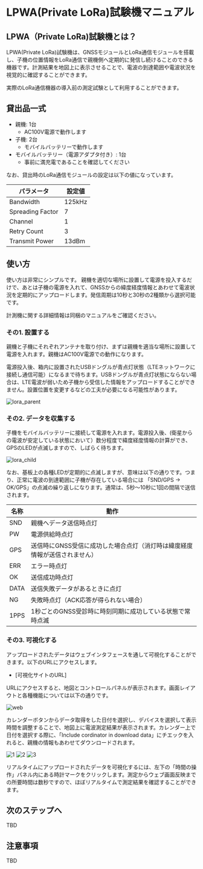 # LPWA(Private LoRa)試験機マニュアル

## LPWA（Private LoRa)試験機とは？

LPWA(Private LoRa)試験機は、GNSSモジュールとLoRa通信モジュールを搭載し、子機の位置情報をLoRa通信で親機側へ定期的に発信し続けることのできる機器です。計測結果を地図上に表示させることで、電波の到達範囲や電波状況を視覚的に確認することができます。

実際のLoRa通信機器の導入前の測定試験として利用することができます。

## 貸出品一式

- 親機: 1台
  - AC100V電源で動作します
- 子機: 2台
  - モバイルバッテリーで動作します
- モバイルバッテリー（電源アダプタ付き）: 1台
  - 事前に満充電であることを確認してください

なお、貸出時のLoRa通信モジュールの設定は以下の値になっています。

| パラメータ | 設定値 |
----|---- 
| Bandwidth | 125kHz |
| Spreading Factor | 7 |
| Channel | 1 |
| Retry Count | 3 |
| Transmit Power | 13dBm |

## 使い方

使い方は非常にシンプルです。
親機を適切な場所に設置して電源を投入するだけで、あとは子機の電源を入れて、GNSSからの緯度経度情報とあわせて電波状況を定期的にアップロードします。発信周期は10秒と30秒の2種類から選択可能です。

計測機に関する詳細情報は同梱のマニュアルをご確認ください。

### その1. 設置する

親機と子機にそれぞれアンテナを取り付け、まずは親機を適当な場所に設置して電源を入れます。親機はAC100V電源での動作になります。

電源投入後、箱内に設置されたUSBドングルが青点灯状態（LTEネットワークに接続し通信可能）になるまで待ちます。USBドングルが青点灯状態にならない場合は、LTE電波が弱いため子機から受信した情報をアップロードすることができません。設置位置を変更するなどの工夫が必要になる可能性があります。

![lora_parent](https://user-images.githubusercontent.com/4217754/47612703-2809aa00-dac3-11e8-9ed5-d64ddb48a301.png)

### その2. データを収集する

子機をモバイルバッテリーに接続して電源を入れます。電源投入後、(衛星からの電波が安定している状態において）数分程度で緯度経度情報の計算ができ、GPSのLEDが点滅しますので、しばらく待ちます。

![lora_child](https://user-images.githubusercontent.com/4217754/47612711-57b8b200-dac3-11e8-937d-a136483b60da.png)

なお、基板上の各種LEDが定期的に点滅しますが、意味は以下の通りです。つまり、正常に電波の到達範囲に子機が存在している場合には 「SND/GPS → OK/GPS」の点滅の繰り返しになります。通常は、5秒〜10秒に1回の間隔で送信されます。

| 名称 | 動作 |
----|---- 
| SND | 親機へデータ送信時点灯 |
| PW | 電源供給時点灯 |
| GPS | 送信時にGNSS受信に成功した場合点灯（消灯時は緯度経度情報が送信されません） |
| ERR | エラー時点灯 |
| OK | 送信成功時点灯 |
| DATA | 送信失敗データがあるときに点灯 |
| NG | 失敗時点灯（ACK応答が得られない場合） |
| 1PPS | 1秒ごとのGNSS受診時に時刻同期に成功している状態で常時点滅 |


### その3. 可視化する

アップロードされたデータはウェブインタフェースを通して可視化することができます。以下のURLにアクセスします。

- [可視化サイトのURL]

URLにアクセスすると、地図とコントロールパネルが表示されます。画面レイアウトと各種機能については以下の通りです。

![web](https://user-images.githubusercontent.com/4217754/47617142-b4d65700-db07-11e8-8813-220db50bb3af.png)

カレンダーボタンからデータ取得をした日付を選択し、デバイスを選択して表示時間を調整することで、地図上に電波測定結果が表示されます。カレンダー上で日付を選択する際に、「Include cordinator in download data」にチエックを入れると、親機の情報もあわせてダウンロードされます。

![1](https://user-images.githubusercontent.com/4217754/47617196-3928da00-db08-11e8-96c6-5cf075102285.png)
![2](https://user-images.githubusercontent.com/4217754/47617197-3928da00-db08-11e8-84a6-89b4c528b85a.png)
![3](https://user-images.githubusercontent.com/4217754/47617200-3a5a0700-db08-11e8-811b-5da1ecb22701.png)

リアルタイムにアップロードされたデータを可視化するには、左下の「時間の操作」パネル内にある時計マークをクリックします。測定からウェブ画面反映までの所要時間は数秒ですので、ほぼリアルタイムで測定結果を確認することができます。

## 次のステップへ
TBD

## 注意事項
TBD


